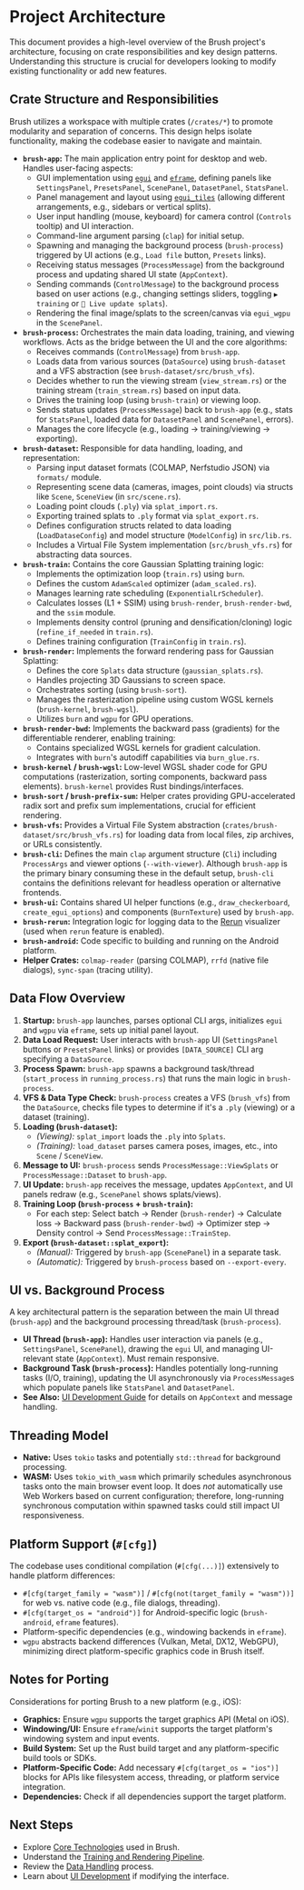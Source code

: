 # Project Architecture

This document provides a high-level overview of the Brush project's architecture, focusing on crate responsibilities and key design patterns. Understanding this structure is crucial for developers looking to modify existing functionality or add new features.

## Crate Structure and Responsibilities

Brush utilizes a workspace with multiple crates (`/crates/*`) to promote modularity and separation of concerns. This design helps isolate functionality, making the codebase easier to navigate and maintain.

*   **`brush-app`:** The main application entry point for desktop and web. Handles user-facing aspects:
    *   GUI implementation using [`egui`](https://github.com/emilk/egui) and [`eframe`](https://github.com/emilk/egui/tree/master/crates/eframe), defining panels like `SettingsPanel`, `PresetsPanel`, `ScenePanel`, `DatasetPanel`, `StatsPanel`.
    *   Panel management and layout using [`egui_tiles`](https://github.com/emilk/egui_tiles) (allowing different arrangements, e.g., sidebars or vertical splits).
    *   User input handling (mouse, keyboard) for camera control (`Controls` tooltip) and UI interaction.
    *   Command-line argument parsing (`clap`) for initial setup.
    *   Spawning and managing the background process (`brush-process`) triggered by UI actions (e.g., `Load file` button, `Presets` links).
    *   Receiving status messages (`ProcessMessage`) from the background process and updating shared UI state (`AppContext`).
    *   Sending commands (`ControlMessage`) to the background process based on user actions (e.g., changing settings sliders, toggling `▶ training` or `🔴 Live update splats`).
    *   Rendering the final image/splats to the screen/canvas via `egui_wgpu` in the `ScenePanel`.
*   **`brush-process`:** Orchestrates the main data loading, training, and viewing workflows. Acts as the bridge between the UI and the core algorithms:
    *   Receives commands (`ControlMessage`) from `brush-app`.
    *   Loads data from various sources (`DataSource`) using `brush-dataset` and a VFS abstraction (see `brush-dataset/src/brush_vfs`).
    *   Decides whether to run the viewing stream (`view_stream.rs`) or the training stream (`train_stream.rs`) based on input data.
    *   Drives the training loop (using `brush-train`) or viewing loop.
    *   Sends status updates (`ProcessMessage`) back to `brush-app` (e.g., stats for `StatsPanel`, loaded data for `DatasetPanel` and `ScenePanel`, errors).
    *   Manages the core lifecycle (e.g., loading -> training/viewing -> exporting).
*   **`brush-dataset`:** Responsible for data handling, loading, and representation:
    *   Parsing input dataset formats (COLMAP, Nerfstudio JSON) via `formats/` module.
    *   Representing scene data (cameras, images, point clouds) via structs like `Scene`, `SceneView` (in `src/scene.rs`).
    *   Loading point clouds (`.ply`) via `splat_import.rs`.
    *   Exporting trained splats to `.ply` format via `splat_export.rs`.
    *   Defines configuration structs related to data loading (`LoadDataseConfig`) and model structure (`ModelConfig`) in `src/lib.rs`.
    *   Includes a Virtual File System implementation (`src/brush_vfs.rs`) for abstracting data sources.
*   **`brush-train`:** Contains the core Gaussian Splatting training logic:
    *   Implements the optimization loop (`train.rs`) using `burn`.
    *   Defines the custom `AdamScaled` optimizer (`adam_scaled.rs`).
    *   Manages learning rate scheduling (`ExponentialLrScheduler`).
    *   Calculates losses (L1 + SSIM) using `brush-render`, `brush-render-bwd`, and the `ssim` module.
    *   Implements density control (pruning and densification/cloning) logic (`refine_if_needed` in `train.rs`).
    *   Defines training configuration (`TrainConfig` in `train.rs`).
*   **`brush-render`:** Implements the forward rendering pass for Gaussian Splatting:
    *   Defines the core `Splats` data structure (`gaussian_splats.rs`).
    *   Handles projecting 3D Gaussians to screen space.
    *   Orchestrates sorting (using `brush-sort`).
    *   Manages the rasterization pipeline using custom WGSL kernels (`brush-kernel`, `brush-wgsl`).
    *   Utilizes `burn` and `wgpu` for GPU operations.
*   **`brush-render-bwd`:** Implements the backward pass (gradients) for the differentiable renderer, enabling training:
    *   Contains specialized WGSL kernels for gradient calculation.
    *   Integrates with `burn`'s autodiff capabilities via `burn_glue.rs`.
*   **`brush-kernel` / `brush-wgsl`:** Low-level WGSL shader code for GPU computations (rasterization, sorting components, backward pass elements). `brush-kernel` provides Rust bindings/interfaces.
*   **`brush-sort` / `brush-prefix-sum`:** Helper crates providing GPU-accelerated radix sort and prefix sum implementations, crucial for efficient rendering.
*   **`brush-vfs`:** Provides a Virtual File System abstraction (`crates/brush-dataset/src/brush_vfs.rs`) for loading data from local files, zip archives, or URLs consistently.
*   **`brush-cli`:** Defines the main `clap` argument structure (`Cli`) including `ProcessArgs` and viewer options (`--with-viewer`). Although `brush-app` is the primary binary consuming these in the default setup, `brush-cli` contains the definitions relevant for headless operation or alternative frontends.
*   **`brush-ui`:** Contains shared UI helper functions (e.g., `draw_checkerboard`, `create_egui_options`) and components (`BurnTexture`) used by `brush-app`.
*   **`brush-rerun`:** Integration logic for logging data to the [Rerun](https://www.rerun.io/) visualizer (used when `rerun` feature is enabled).
*   **`brush-android`:** Code specific to building and running on the Android platform.
*   **Helper Crates:** `colmap-reader` (parsing COLMAP), `rrfd` (native file dialogs), `sync-span` (tracing utility).

## Data Flow Overview

1.  **Startup:** `brush-app` launches, parses optional CLI args, initializes `egui` and `wgpu` via `eframe`, sets up initial panel layout.
2.  **Data Load Request:** User interacts with `brush-app` UI (`SettingsPanel` buttons or `PresetsPanel` links) or provides `[DATA_SOURCE]` CLI arg specifying a `DataSource`.
3.  **Process Spawn:** `brush-app` spawns a background task/thread (`start_process` in `running_process.rs`) that runs the main logic in `brush-process`.
4.  **VFS & Data Type Check:** `brush-process` creates a VFS (`brush_vfs`) from the `DataSource`, checks file types to determine if it's a `.ply` (viewing) or a dataset (training).
5.  **Loading (`brush-dataset`):**
    *   *(Viewing):* `splat_import` loads the `.ply` into `Splats`.
    *   *(Training):* `load_dataset` parses camera poses, images, etc., into `Scene` / `SceneView`.
6.  **Message to UI:** `brush-process` sends `ProcessMessage::ViewSplats` or `ProcessMessage::Dataset` to `brush-app`.
7.  **UI Update:** `brush-app` receives the message, updates `AppContext`, and UI panels redraw (e.g., `ScenePanel` shows splats/views).
8.  **Training Loop (`brush-process` + `brush-train`):**
    *   For each step: Select batch -> Render (`brush-render`) -> Calculate loss -> Backward pass (`brush-render-bwd`) -> Optimizer step -> Density control -> Send `ProcessMessage::TrainStep`.
9.  **Export (`brush-dataset::splat_export`):**
    *   *(Manual):* Triggered by `brush-app` (`ScenePanel`) in a separate task.
    *   *(Automatic):* Triggered by `brush-process` based on `--export-every`.

## UI vs. Background Process

A key architectural pattern is the separation between the main UI thread (`brush-app`) and the background processing thread/task (`brush-process`).

*   **UI Thread (`brush-app`):** Handles user interaction via panels (e.g., `SettingsPanel`, `ScenePanel`), drawing the `egui` UI, and managing UI-relevant state (`AppContext`). Must remain responsive.
*   **Background Task (`brush-process`):** Handles potentially long-running tasks (I/O, training), updating the UI asynchronously via `ProcessMessage`s which populate panels like `StatsPanel` and `DatasetPanel`.
*   **See Also:** [UI Development Guide](./ui.md) for details on `AppContext` and message handling.

## Threading Model

*   **Native:** Uses `tokio` tasks and potentially `std::thread` for background processing.
*   **WASM:** Uses `tokio_with_wasm` which primarily schedules asynchronous tasks onto the main browser event loop. It does *not* automatically use Web Workers based on current configuration; therefore, long-running synchronous computation within spawned tasks could still impact UI responsiveness. <!-- TODO: Verify exact WASM threading/task execution model used (Web Workers?) --> <!-- Resolved: Uses main thread event loop via tokio_with_wasm -->

## Platform Support (`#[cfg]`)

The codebase uses conditional compilation (`#[cfg(...)]`) extensively to handle platform differences:

*   `#[cfg(target_family = "wasm")]` / `#[cfg(not(target_family = "wasm"))]` for web vs. native code (e.g., file dialogs, threading).
*   `#[cfg(target_os = "android")]` for Android-specific logic (`brush-android`, `eframe` features).
*   Platform-specific dependencies (e.g., windowing backends in `eframe`).
*   `wgpu` abstracts backend differences (Vulkan, Metal, DX12, WebGPU), minimizing direct platform-specific graphics code in Brush itself.

## Notes for Porting

Considerations for porting Brush to a new platform (e.g., iOS):

*   **Graphics:** Ensure `wgpu` supports the target graphics API (Metal on iOS).
*   **Windowing/UI:** Ensure `eframe`/`winit` supports the target platform's windowing system and input events.
*   **Build System:** Set up the Rust build target and any platform-specific build tools or SDKs.
*   **Platform-Specific Code:** Add necessary `#[cfg(target_os = "ios")]` blocks for APIs like filesystem access, threading, or platform service integration.
*   **Dependencies:** Check if all dependencies support the target platform.

## Next Steps

*   Explore [Core Technologies](./core-technologies.md) used in Brush.
*   Understand the [Training and Rendering Pipeline](./training-and-rendering.md).
*   Review the [Data Handling](./data-handling.md) process.
*   Learn about [UI Development](./ui.md) if modifying the interface. 